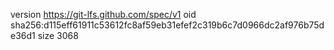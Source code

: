version https://git-lfs.github.com/spec/v1
oid sha256:d115eff61911c53612fc8af59eb31efef2c319b6c7d0966dc2af976b75de36d1
size 3068

